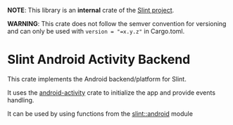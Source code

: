 <!-- Copyright © SixtyFPS GmbH <info@slint.dev> ; SPDX-License-Identifier: GPL-3.0-only OR LicenseRef-Slint-Royalty-free-2.0 OR LicenseRef-Slint-Software-3.0 -->

**NOTE**: This library is an **internal** crate of the [Slint project](https://slint.dev).

**WARNING**: This crate does not follow the semver convention for versioning and can
only be used with `version = "=x.y.z"` in Cargo.toml.

# Slint Android Activity Backend

This crate implements the Android backend/platform for Slint.

It uses the [android-activity](https://github.com/rust-mobile/android-activity) crate
to initialize the app and provide events handling.

It can be used by using functions from the [slint::android](https://slint.dev/docs/rust/slint/android/) module
